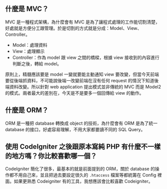 ## 什麼是 MVC？
MVC 是一種程式架構，為什麼會有 MVC 是為了讓程式處理的工作能切割清楚，好處就是方便分工跟管理。於是切割的方式就是分成：Model、View、Controller。

- Model：處理資料
- View：處理顯示
- Controller：作為 model 跟 view 之間的橋樑，根據 view 接收到的內容進行判斷之後，轉給 model。

原則上，精髓應該要是 model 一變就要能主動通知 view 要改變，但當今天前端要從後端抓資料，不可能說後端一改變前端在沒有任何 request 的情況下知道後端資料改變。所以針對 web application 提出模式並非傳統的 MVC 而是 Model2 的模式。兩者最大的差別在，今天是不是要多一個回傳給 view 的動作。

## 什麼是 ORM？
ORM 是一種把 database 轉換成 object 的技術，為什麼會有 ORM 是為了統一 database 的接口，好處容易理解，不用大家都要讀不同的 SQL Query。

## 使用 CodeIgniter 之後跟原本寫純 PHP 有什麼不一樣的地方嗎？你比較喜歡哪一個？
CodeIgniter 簡化了很多，最基本的就是前面提到的 ORM，關於 database 的操作都不用自己來，並且把過去要設定很久的 `.htaccess` 檔案等都統籌在 Config 裡面。如果更熟悉 Codeigniter 有的工具，我想應該會比較喜歡 Codeigniter。
